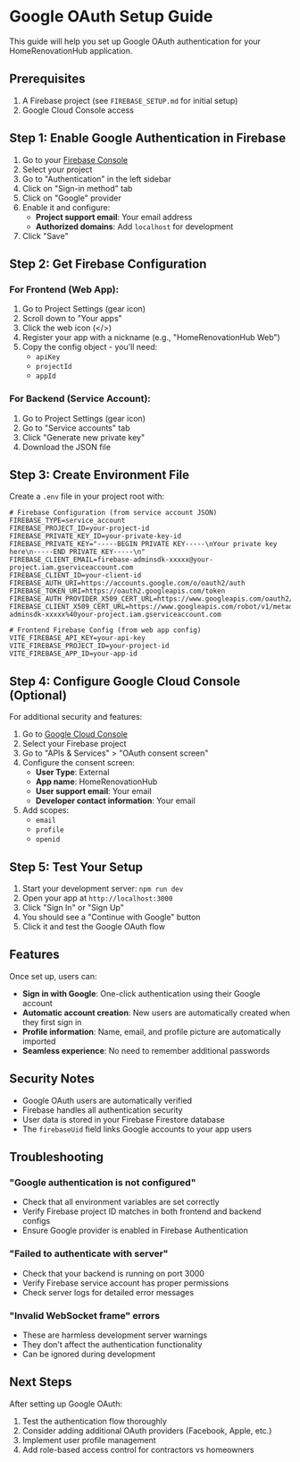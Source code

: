 # Google OAuth Setup Guide

This guide will help you set up Google OAuth authentication for your HomeRenovationHub application.

## Prerequisites

1. A Firebase project (see `FIREBASE_SETUP.md` for initial setup)
2. Google Cloud Console access

## Step 1: Enable Google Authentication in Firebase

1. Go to your [Firebase Console](https://console.firebase.google.com/)
2. Select your project
3. Go to "Authentication" in the left sidebar
4. Click on "Sign-in method" tab
5. Click on "Google" provider
6. Enable it and configure:
   - **Project support email**: Your email address
   - **Authorized domains**: Add `localhost` for development
7. Click "Save"

## Step 2: Get Firebase Configuration

### For Frontend (Web App):
1. Go to Project Settings (gear icon)
2. Scroll down to "Your apps"
3. Click the web icon (</>)
4. Register your app with a nickname (e.g., "HomeRenovationHub Web")
5. Copy the config object - you'll need:
   - `apiKey`
   - `projectId` 
   - `appId`

### For Backend (Service Account):
1. Go to Project Settings (gear icon)
2. Go to "Service accounts" tab
3. Click "Generate new private key"
4. Download the JSON file

## Step 3: Create Environment File

Create a `.env` file in your project root with:

```env
# Firebase Configuration (from service account JSON)
FIREBASE_TYPE=service_account
FIREBASE_PROJECT_ID=your-project-id
FIREBASE_PRIVATE_KEY_ID=your-private-key-id
FIREBASE_PRIVATE_KEY="-----BEGIN PRIVATE KEY-----\nYour private key here\n-----END PRIVATE KEY-----\n"
FIREBASE_CLIENT_EMAIL=firebase-adminsdk-xxxxx@your-project.iam.gserviceaccount.com
FIREBASE_CLIENT_ID=your-client-id
FIREBASE_AUTH_URI=https://accounts.google.com/o/oauth2/auth
FIREBASE_TOKEN_URI=https://oauth2.googleapis.com/token
FIREBASE_AUTH_PROVIDER_X509_CERT_URL=https://www.googleapis.com/oauth2/v1/certs
FIREBASE_CLIENT_X509_CERT_URL=https://www.googleapis.com/robot/v1/metadata/x509/firebase-adminsdk-xxxxx%40your-project.iam.gserviceaccount.com

# Frontend Firebase Config (from web app config)
VITE_FIREBASE_API_KEY=your-api-key
VITE_FIREBASE_PROJECT_ID=your-project-id
VITE_FIREBASE_APP_ID=your-app-id
```

## Step 4: Configure Google Cloud Console (Optional)

For additional security and features:

1. Go to [Google Cloud Console](https://console.cloud.google.com/)
2. Select your Firebase project
3. Go to "APIs & Services" > "OAuth consent screen"
4. Configure the consent screen:
   - **User Type**: External
   - **App name**: HomeRenovationHub
   - **User support email**: Your email
   - **Developer contact information**: Your email
5. Add scopes:
   - `email`
   - `profile`
   - `openid`

## Step 5: Test Your Setup

1. Start your development server: `npm run dev`
2. Open your app at `http://localhost:3000`
3. Click "Sign In" or "Sign Up"
4. You should see a "Continue with Google" button
5. Click it and test the Google OAuth flow

## Features

Once set up, users can:

- **Sign in with Google**: One-click authentication using their Google account
- **Automatic account creation**: New users are automatically created when they first sign in
- **Profile information**: Name, email, and profile picture are automatically imported
- **Seamless experience**: No need to remember additional passwords

## Security Notes

- Google OAuth users are automatically verified
- Firebase handles all authentication security
- User data is stored in your Firebase Firestore database
- The `firebaseUid` field links Google accounts to your app users

## Troubleshooting

### "Google authentication is not configured"
- Check that all environment variables are set correctly
- Verify Firebase project ID matches in both frontend and backend configs
- Ensure Google provider is enabled in Firebase Authentication

### "Failed to authenticate with server"
- Check that your backend is running on port 3000
- Verify Firebase service account has proper permissions
- Check server logs for detailed error messages

### "Invalid WebSocket frame" errors
- These are harmless development server warnings
- They don't affect the authentication functionality
- Can be ignored during development

## Next Steps

After setting up Google OAuth:

1. Test the authentication flow thoroughly
2. Consider adding additional OAuth providers (Facebook, Apple, etc.)
3. Implement user profile management
4. Add role-based access control for contractors vs homeowners 